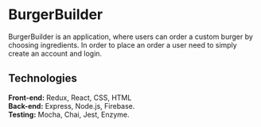 # BurgerBuilder
BurgerBuilder is an application, where users can order a custom burger by choosing ingredients. In order to place an order a user need to simply create an account and login.


## Technologies
<b>Front-end:</b> Redux, React, CSS, HTML<br/>
<b>Back-end:</b> Express, Node.js, Firebase.<br/>
<b>Testing:</b> Mocha, Chai, Jest, Enzyme.

